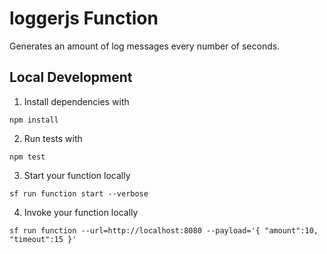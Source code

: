 # loggerjs Function

Generates an amount of log messages every number of seconds.

## Local Development

1. Install dependencies with

```
npm install
```

2. Run tests with

```
npm test
```

3. Start your function locally

```
sf run function start --verbose
```

4. Invoke your function locally

```
sf run function --url=http://localhost:8080 --payload='{ "amount":10, "timeout":15 }'
```
